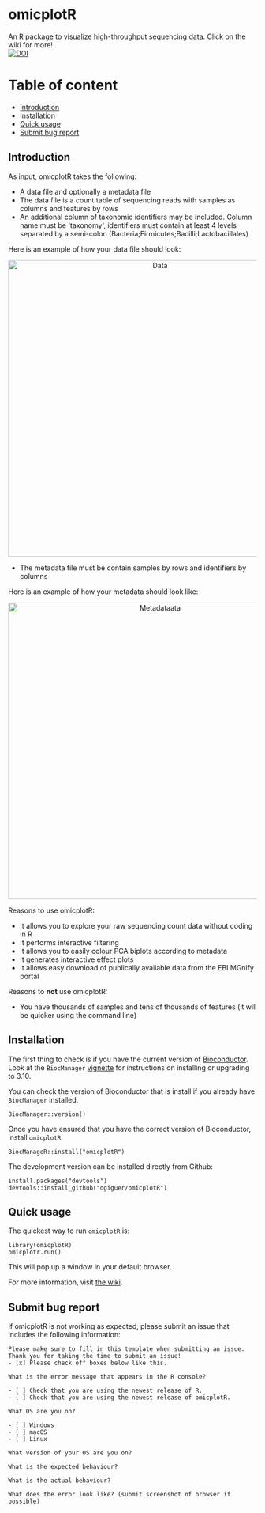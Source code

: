 # omicplotR
An R package to visualize high-throughput sequencing data. Click on the wiki for more!  
[![DOI](https://zenodo.org/badge/101769044.svg)](https://zenodo.org/badge/latestdoi/101769044)

# Table of content

* [Introduction](#introduction)
* [Installation](#installation)
* [Quick usage](#quick-usage)
* [Submit bug report](#submit-bug-report)

## Introduction

As input, omicplotR takes the following: 
* A data file and optionally a metadata file
* The data file is a count table of sequencing reads with samples as columns and features by rows
* An additional column of taxonomic identifiers may be included. Column name must be 'taxonomy', identifiers must contain at least 4 levels separated by a semi-colon (Bacteria;Firmicutes;Bacilli;Lactobacillales)

Here is an example of how your data file should look:
<p align="center"><img src="https://raw.githubusercontent.com/wiki/dgiguer/omicplotR/www/example_data.png" alt="Data" width="600"></p>

* The metadata file must be contain samples by rows and identifiers by columns

Here is an example of how your metadata should look like:

<p align="center"><img src="https://raw.githubusercontent.com/wiki/dgiguer/omicplotR/www/example_metadata.png" alt="Metadataata" width="600"></p>

Reasons to use omicplotR: 
* It allows you to explore your raw sequencing count data without coding in R
* It performs interactive filtering
* It allows you to easily colour PCA biplots according to metadata
* It generates interactive effect plots
* It allows easy download of publically available data from the EBI MGnify portal

Reasons to **not** use omicplotR: 
* You have thousands of samples and tens of thousands of features (it will be quicker using the command line)

## Installation

The first thing to check is if you have the current version of [Bioconductor](http://bioconductor.org). Look at the `BiocManager` [vignette](https://cran.r-project.org/web/packages/BiocManager/vignettes/BiocManager.html) for instructions on installing or upgrading to 3.10.

You can check the version of Bioconductor that is install if you already have `BiocManager` installed.

```
BiocManager::version()
```

Once you have ensured that you have the correct version of Bioconductor, install `omicplotR`: 

```
BiocManageR::install("omicplotR")
```

The development version can be installed directly from Github: 

```
install.packages("devtools")
devtools::install_github("dgiguer/omicplotR")
```

## Quick usage

The quickest way to run `omicplotR` is:

```
library(omicplotR)
omicplotr.run()
```

This will pop up a window in your default browser. 

For more information, visit [the wiki](https://github.com/dgiguer/omicplotR/wiki).

## Submit bug report

If omicplotR is not working as expected, please submit an issue that includes the following information:

```
Please make sure to fill in this template when submitting an issue. Thank you for taking the time to submit an issue!
- [x] Please check off boxes below like this.

What is the error message that appears in the R console?

- [ ] Check that you are using the newest release of R.
- [ ] Check that you are using the newest release of omicplotR.

What OS are you on? 

- [ ] Windows
- [ ] macOS
- [ ] Linux

What version of your OS are you on?

What is the expected behaviour? 

What is the actual behaviour? 

What does the error look like? (submit screenshot of browser if possible)
```

